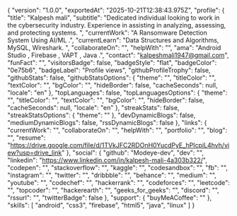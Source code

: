 {
  "version": "1.0.0",
  "exportedAt": "2025-10-21T12:38:43.975Z",
  "profile": {
    "title": "Kalpesh mali",
    "subtitle": "Dedicated individual looking to work in the cybersecurity industry. Experience in assisting in analyzing, assessing, and protecting systems. ",
    "currentWork": "A Ransomware Detection System Using AI/ML .",
    "currentLearn": "Data Structures and Algorithms, MySQL, Wireshark. ",
    "collaborateOn": "",
    "helpWith": "",
    "ama": "Android Studio , Firebase , VAPT  , Java .",
    "contact": "kalpeshmali1947@gmail.com",
    "funFact": "",
    "visitorsBadge": false,
    "badgeStyle": "flat",
    "badgeColor": "0e75b6",
    "badgeLabel": "Profile views",
    "githubProfileTrophy": false,
    "githubStats": false,
    "githubStatsOptions": {
      "theme": "",
      "titleColor": "",
      "textColor": "",
      "bgColor": "",
      "hideBorder": false,
      "cacheSeconds": null,
      "locale": "en"
    },
    "topLanguages": false,
    "topLanguagesOptions": {
      "theme": "",
      "titleColor": "",
      "textColor": "",
      "bgColor": "",
      "hideBorder": false,
      "cacheSeconds": null,
      "locale": "en"
    },
    "streakStats": false,
    "streakStatsOptions": {
      "theme": ""
    },
    "devDynamicBlogs": false,
    "mediumDynamicBlogs": false,
    "rssDynamicBlogs": false
  },
  "links": {
    "currentWork": "",
    "collaborateOn": "",
    "helpWith": "",
    "portfolio": "",
    "blog": "",
    "resume": "https://drive.google.com/file/d/1TVkJFC2RDOnH0YucdPyE_hPIcpiL4hvh/view?usp=drive_link"
  },
  "social": {
    "github": "Modeye-dev",
    "dev": "",
    "linkedin": "https://www.linkedin.com/in/kalpesh-mali-4a303b322/",
    "codepen": "",
    "stackoverflow": "",
    "kaggle": "",
    "codesandbox": "",
    "fb": "",
    "instagram": "",
    "twitter": "",
    "dribbble": "",
    "behance": "",
    "medium": "",
    "youtube": "",
    "codechef": "",
    "hackerrank": "",
    "codeforces": "",
    "leetcode": "",
    "topcoder": "",
    "hackerearth": "",
    "geeks_for_geeks": "",
    "discord": "",
    "rssurl": "",
    "twitterBadge": false
  },
  "support": {
    "buyMeACoffee": ""
  },
  "skills": [
    "android",
    "css3",
    "firebase",
    "html5",
    "java",
    "linux"
  ]
}
